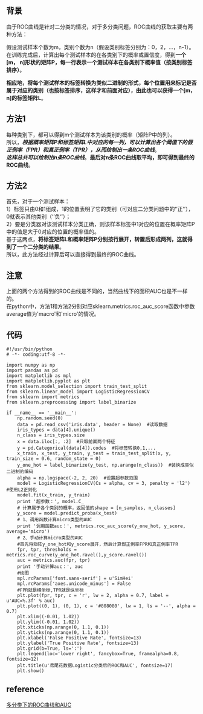 ## 背景
由于ROC曲线是针对二分类的情况，对于多分类问题，ROC曲线的获取主要有两种方法：  

假设测试样本个数为m，类别个数为n（假设类别标签分别为：0，2，...，n-1）。  
在训练完成后，计算出每个测试样本的在各类别下的概率或置信度，得到**一个[m， n]形状的矩阵P，每一行表示一个测试样本在各类别下概率值（按类别标签排序）**。 

**相应地，将每个测试样本的标签转换为类似二进制的形式，每个位置用来标记是否属于对应的类别（也按标签排序，这样才和前面对应），由此也可以获得一个[m， n]的标签矩阵L**。

## 方法1
每种类别下，都可以得到m个测试样本为该类别的概率（矩阵P中的列）。  
所以，***根据概率矩阵P和标签矩阵L中对应的每一列，可以计算出各个阈值下的假正例率（FPR）和真正例率（TPR），从而绘制出一条ROC曲线***。  
***这样总共可以绘制出n条ROC曲线***。**最后对n条ROC曲线取平均，即可得到最终的ROC曲线**。

## 方法2
首先，对于一个测试样本：  
1）标签只由0和1组成，1的位置表明了它的类别（可对应二分类问题中的‘’正’’），0就表示其他类别（‘’负‘’）；   
2）要是分类器对该测试样本分类正确，则该样本标签中1对应的位置在概率矩阵P中的值是大于0对应的位置的概率值的。  
基于这两点，**将标签矩阵L和概率矩阵P分别按行展开，转置后形成两列，这就得到了一个二分类的结果**。  
所以，此方法经过计算后可以直接得到最终的ROC曲线。

## 注意
上面的两个方法得到的ROC曲线是不同的，当然曲线下的面积AUC也是不一样的。   
在python中，方法1和方法2分别对应sklearn.metrics.roc_auc_score函数中参数average值为'macro'和'micro'的情况。
## 代码
```
#!/usr/bin/python
# -*- coding:utf-8 -*-
 
import numpy as np
import pandas as pd
import matplotlib as mpl
import matplotlib.pyplot as plt
from sklearn.model_selection import train_test_split
from sklearn.linear_model import LogisticRegressionCV
from sklearn import metrics
from sklearn.preprocessing import label_binarize
 
if __name__ == '__main__':
    np.random.seed(0)
    data = pd.read_csv('iris.data', header = None)  #读取数据
    iris_types = data[4].unique()
    n_class = iris_types.size
    x = data.iloc[:, :2]  #只取前面两个特征
    y = pd.Categorical(data[4]).codes  #将标签转换0,1,...
    x_train, x_test, y_train, y_test = train_test_split(x, y, train_size = 0.6, random_state = 0)
    y_one_hot = label_binarize(y_test, np.arange(n_class))  #装换成类似二进制的编码
    alpha = np.logspace(-2, 2, 20)  #设置超参数范围
    model = LogisticRegressionCV(Cs = alpha, cv = 3, penalty = 'l2')  #使用L2正则化
    model.fit(x_train, y_train)
    print '超参数：', model.C_
    # 计算属于各个类别的概率，返回值的shape = [n_samples, n_classes]
    y_score = model.predict_proba(x_test)
    # 1、调用函数计算micro类型的AUC
    print '调用函数auc：', metrics.roc_auc_score(y_one_hot, y_score, average='micro')
    # 2、手动计算micro类型的AUC
    #首先将矩阵y_one_hot和y_score展开，然后计算假正例率FPR和真正例率TPR
    fpr, tpr, thresholds = metrics.roc_curve(y_one_hot.ravel(),y_score.ravel())
    auc = metrics.auc(fpr, tpr)
    print '手动计算auc：', auc
    #绘图
    mpl.rcParams['font.sans-serif'] = u'SimHei'
    mpl.rcParams['axes.unicode_minus'] = False
    #FPR就是横坐标,TPR就是纵坐标
    plt.plot(fpr, tpr, c = 'r', lw = 2, alpha = 0.7, label = u'AUC=%.3f' % auc)
    plt.plot((0, 1), (0, 1), c = '#808080', lw = 1, ls = '--', alpha = 0.7)
    plt.xlim((-0.01, 1.02))
    plt.ylim((-0.01, 1.02))
    plt.xticks(np.arange(0, 1.1, 0.1))
    plt.yticks(np.arange(0, 1.1, 0.1))
    plt.xlabel('False Positive Rate', fontsize=13)
    plt.ylabel('True Positive Rate', fontsize=13)
    plt.grid(b=True, ls=':')
    plt.legend(loc='lower right', fancybox=True, framealpha=0.8, fontsize=12)
    plt.title(u'鸢尾花数据Logistic分类后的ROC和AUC', fontsize=17)
    plt.show()

```
## reference
[多分类下的ROC曲线和AUC](https://blog.csdn.net/YE1215172385/article/details/79443552)

